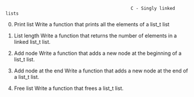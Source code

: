 													C - Singly linked lists

0. Print list
	Write a function that prints all the elements of a list_t list

1. List length
	Write a function that returns the number of elements in a linked list_t list.

2. Add node
	Write a function that adds a new node at the beginning of a list_t list.

3. Add node at the end
	Write a function that adds a new node at the end of a list_t list.

4. Free list
	Write a function that frees a list_t list.


